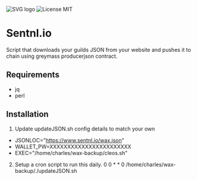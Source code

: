 
![SVG logo](https://www.sentnl.io/sentnl.svg)
          ![License MIT](https://img.shields.io/badge/license-MIT-blue.svg)

# Sentnl.io  

Script that downloads your guilds JSON from your website and pushes it to chain using greymass producerjson contract.

## Requirements 

- jq 
- perl


## Installation

1. Update updateJSON.sh config details to match your own
 - JSONLOC="https://www.sentnl.io/wax.json"
 - WALLET_PW=XXXXXXXXXXXXXXXXXXXXXXX
 - EXEC="/home/charles/wax-backup/cleos.sh" 

2. Setup a cron script to run this daily.
0 0 * * 0 /home/charles/wax-backup/./updateJSON.sh
